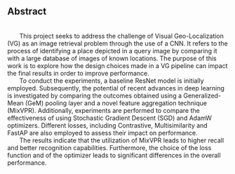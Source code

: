 <h2>Abstract</h2><br>
&nbsp;&nbsp;&nbsp;&nbsp;&nbsp;&nbsp; This project seeks to address the challenge of Visual Geo-Localization (VG) as an image retrieval problem through the use of a CNN. It refers to the process of identifying a place depicted in a query image by comparing it with a large database of images of known locations.
The purpose of this work is  to explore how the design choices made in a VG pipeline can impact the final results in order to improve performance.
<br>&nbsp;&nbsp;&nbsp;&nbsp;&nbsp;&nbsp; To conduct the experiments, a baseline ResNet model is initially employed. Subsequently, the potential of recent advances in deep learning is investigated by comparing the outcomes obtained using a Generalized-Mean (GeM) pooling layer and a novel feature aggregation technique (MixVPR). Additionally, experiments are performed to compare the effectiveness of using Stochastic Gradient Descent (SGD) and AdamW optimizers. Different losses, including Contrastive, Multisimilarity and FastAP are also employed to assess their impact on performance.
<br>&nbsp;&nbsp;&nbsp;&nbsp;&nbsp;&nbsp; The results indicate that the utilization of MixVPR leads to higher recall and better recognition capabilities. Furthermore, the choice of the loss function and of the optimizer leads to significant differences in the overall performance.

